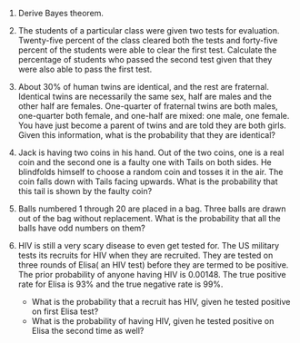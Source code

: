 1. Derive Bayes theorem.

2.  The students of a particular class were given two tests for evaluation. Twenty-five percent of the class cleared both the tests and forty-five percent of the students were able to clear the first test. Calculate the percentage of students who passed the second test given that they were also able to pass the first test.

3. About 30% of human twins are identical, and the rest are fraternal. Identical twins are necessarily the same sex, half are males and the other half are females. One-quarter of fraternal twins are both males, one-quarter both female, and one-half are mixed: one male, one female. You have just become a parent of twins and are told they are both girls. Given this information, what is the probability that they are identical?

4. Jack is having two coins in his hand. Out of the two coins, one is a real coin and the second one is a faulty one with Tails on both sides. He blindfolds himself to choose a random coin and tosses it in the air. The coin falls down with Tails facing upwards. What is the probability that this tail is shown by the faulty coin?

5. Balls numbered 1 through 20 are placed in a bag. Three balls are drawn out of the bag without replacement. What is the probability that all the balls have odd numbers on them?

6. HIV is still a very scary disease to even get tested for. The US military tests its recruits for HIV when they are recruited. They are tested on three rounds of Elisa( an HIV test) before they are termed to be positive. The prior probability of anyone having HIV is 0.00148. The true positive rate for Elisa is 93% and the true negative rate is 99%.

    - What is the probability that a recruit has HIV, given he tested positive on first Elisa test? 
    - What is the probability of having HIV, given he tested positive on Elisa the second time as well?
